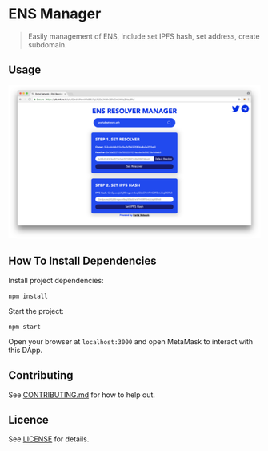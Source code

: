 # ENS Manager

> Easily management of ENS, include set IPFS hash, set address, create subdomain.

## Usage

![Interface](./assets/interface.png)

## How To Install Dependencies

Install project dependencies:
```
npm install
```

Start the project:
```
npm start
```
Open your browser at `localhost:3000` and open MetaMask to interact with this DApp.

## Contributing
See [CONTRIBUTING.md](./CONTRIBUTING.md) for how to help out.

## Licence
See [LICENSE](./LICENSE) for details.
